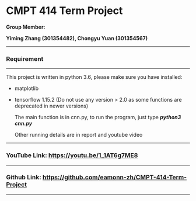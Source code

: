 # CMPT 414 Term Project 

**Group Member:**

**Yiming Zhang (301354482), Chongyu Yuan (301354567)**



------------------
### Requirement
------------------

This project is written in python 3.6, please make sure you have installed:

- matplotlib

- tensorflow 1.15.2 (Do not use any version > 2.0 as some functions are deprecated in newer versions)

  
  
  The main function is in cnn.py, to run the program, just type ***python3 cnn.py***
  
  Other running details are in report and youtube video

--------------------------------------------------------------------------------

### YouTube Link: https://youtu.be/1_1AT6g7ME8

-----------------------------------------------------------------

### Github Link: https://github.com/eamonn-zh/CMPT-414-Term-Project

------------------


